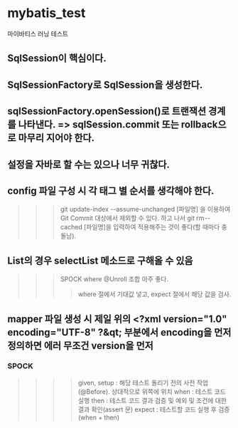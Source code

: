 # mybatis_test
마이바티스 러닝 테스트

## SqlSession이 핵심이다.
## SqlSessionFactory로 SqlSession을 생성한다.
## sqlSessionFactory.openSession()로 트랜잭션 경계를 나타낸다. => sqlSession.commit 또는 rollback으로 마무리 지어야 한다.
## 설정을 자바로 할 수는 있으나 너무 귀찮다.
## config 파일 구성 시 각 태그 별 순서를 생각해야 한다.
>>> git update-index --assume-unchanged [파일명] 을 이용하여 Git Commit 대상에서 제외할 수 있다.
>>> 하고 나서 git rm --cached [파일명]을 입력하여 적용해주는 것이 좋다(할 때마다 충돌남).
## List의 경우 selectList 메소드로 구해올 수 있음

>>> SPOCK where @Unroll 조합 아주 좋다.
>>>> where 절에서 기대값 넣고, expect 절에서 해당 값을 검사.

## mapper 파일 생성 시 제일 위의 &lt;?xml version="1.0" encoding="UTF-8"  ?&qt; 부분에서 encoding을 먼저 정의하면 에러 무조건 version을 먼저

### SPOCK
>>>> given, setup : 해당 테스트 돌리기 전의 사전 작업(@Before). 상대적으로 위쪽에 위치
>>>> when : 테스트 코드 실행
>>>> then : 테스트 코드 결과 검증 및 예외 및 조건에 대한 결과 확인(assert 문)
>>>> expect : 테스트할 코드 실행 후 검증(when + then)
